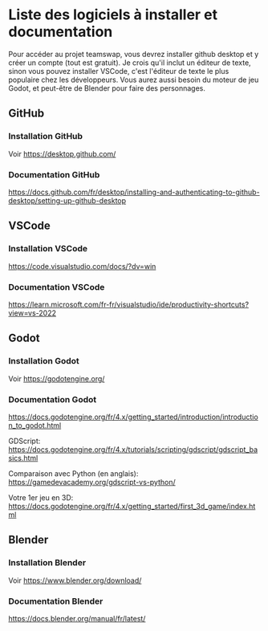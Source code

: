 # Liste des logiciels à installer et documentation

Pour accéder au projet teamswap, vous devrez installer github desktop et y créer un compte (tout est gratuit).
Je crois qu'il inclut un éditeur de texte, sinon vous pouvez installer VSCode, c'est l'éditeur de texte le plus populaire chez les développeurs.
Vous aurez aussi besoin du moteur de jeu Godot, et peut-être de Blender pour faire des personnages.

## GitHub

### Installation GitHub

Voir <https://desktop.github.com/>

### Documentation GitHub

<https://docs.github.com/fr/desktop/installing-and-authenticating-to-github-desktop/setting-up-github-desktop>

## VSCode

### Installation VSCode

<https://code.visualstudio.com/docs/?dv=win>

### Documentation VSCode

<https://learn.microsoft.com/fr-fr/visualstudio/ide/productivity-shortcuts?view=vs-2022>

## Godot

### Installation Godot

Voir <https://godotengine.org/>

### Documentation Godot

<https://docs.godotengine.org/fr/4.x/getting_started/introduction/introduction_to_godot.html>

GDScript: <https://docs.godotengine.org/fr/4.x/tutorials/scripting/gdscript/gdscript_basics.html>

Comparaison avec Python (en anglais): <https://gamedevacademy.org/gdscript-vs-python/>

Votre 1er jeu en 3D: <https://docs.godotengine.org/fr/4.x/getting_started/first_3d_game/index.html>

## Blender

### Installation Blender

Voir <https://www.blender.org/download/>

### Documentation Blender

<https://docs.blender.org/manual/fr/latest/>
